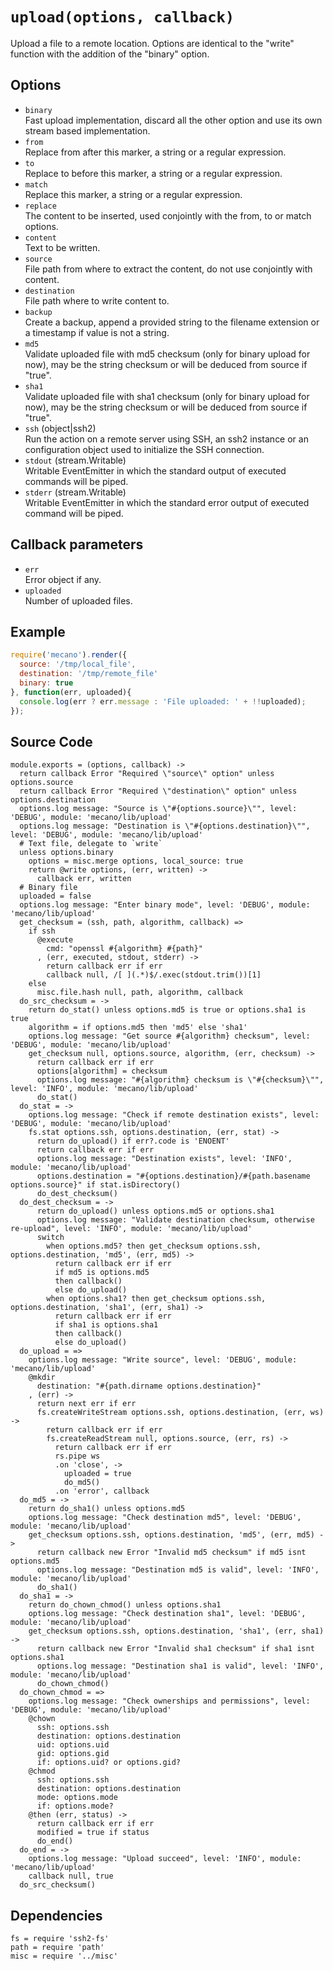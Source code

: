 
# `upload(options, callback)`

Upload a file to a remote location. Options are identical to the "write"
function with the addition of the "binary" option.

## Options

*   `binary`   
    Fast upload implementation, discard all the other option and use its own
    stream based implementation.   
*   `from`   
    Replace from after this marker, a string or a regular expression.   
*   `to`   
    Replace to before this marker, a string or a regular expression.   
*   `match`   
    Replace this marker, a string or a regular expression.   
*   `replace`   
    The content to be inserted, used conjointly with the from, to or match
    options.   
*   `content`   
    Text to be written.   
*   `source`   
    File path from where to extract the content, do not use conjointly with
    content.   
*   `destination`   
    File path where to write content to.   
*   `backup`   
    Create a backup, append a provided string to the filename extension or a
    timestamp if value is not a string.   
*   `md5`   
    Validate uploaded file with md5 checksum (only for binary upload for now),
    may be the string checksum or will be deduced from source if "true".   
*   `sha1`   
    Validate uploaded file with sha1 checksum (only for binary upload for now),
    may be the string checksum or will be deduced from source if "true".   
*   `ssh` (object|ssh2)   
    Run the action on a remote server using SSH, an ssh2 instance or an
    configuration object used to initialize the SSH connection.   
*   `stdout` (stream.Writable)   
    Writable EventEmitter in which the standard output of executed commands will
    be piped.   
*   `stderr` (stream.Writable)   
    Writable EventEmitter in which the standard error output of executed command
    will be piped.   

## Callback parameters

*   `err`   
    Error object if any.   
*   `uploaded`   
    Number of uploaded files.   

## Example

```js
require('mecano').render({
  source: '/tmp/local_file',
  destination: '/tmp/remote_file'
  binary: true
}, function(err, uploaded){
  console.log(err ? err.message : 'File uploaded: ' + !!uploaded);
});
```

## Source Code

    module.exports = (options, callback) ->
      return callback Error "Required \"source\" option" unless options.source
      return callback Error "Required \"destination\" option" unless options.destination
      options.log message: "Source is \"#{options.source}\"", level: 'DEBUG', module: 'mecano/lib/upload'
      options.log message: "Destination is \"#{options.destination}\"", level: 'DEBUG', module: 'mecano/lib/upload'
      # Text file, delegate to `write`
      unless options.binary
        options = misc.merge options, local_source: true
        return @write options, (err, written) ->
          callback err, written
      # Binary file
      uploaded = false
      options.log message: "Enter binary mode", level: 'DEBUG', module: 'mecano/lib/upload'
      get_checksum = (ssh, path, algorithm, callback) =>
        if ssh
          @execute
            cmd: "openssl #{algorithm} #{path}"
          , (err, executed, stdout, stderr) ->
            return callback err if err
            callback null, /[ ](.*)$/.exec(stdout.trim())[1]
        else
          misc.file.hash null, path, algorithm, callback
      do_src_checksum = ->
        return do_stat() unless options.md5 is true or options.sha1 is true
        algorithm = if options.md5 then 'md5' else 'sha1'
        options.log message: "Get source #{algorithm} checksum", level: 'DEBUG', module: 'mecano/lib/upload'
        get_checksum null, options.source, algorithm, (err, checksum) ->
          return callback err if err
          options[algorithm] = checksum
          options.log message: "#{algorithm} checksum is \"#{checksum}\"", level: 'INFO', module: 'mecano/lib/upload'
          do_stat()
      do_stat = ->
        options.log message: "Check if remote destination exists", level: 'DEBUG', module: 'mecano/lib/upload'
        fs.stat options.ssh, options.destination, (err, stat) ->
          return do_upload() if err?.code is 'ENOENT'
          return callback err if err
          options.log message: "Destination exists", level: 'INFO', module: 'mecano/lib/upload'
          options.destination = "#{options.destination}/#{path.basename options.source}" if stat.isDirectory()
          do_dest_checksum()
      do_dest_checksum = ->
          return do_upload() unless options.md5 or options.sha1
          options.log message: "Validate destination checksum, otherwise re-upload", level: 'INFO', module: 'mecano/lib/upload'
          switch
            when options.md5? then get_checksum options.ssh, options.destination, 'md5', (err, md5) ->
              return callback err if err
              if md5 is options.md5
              then callback()
              else do_upload()
            when options.sha1? then get_checksum options.ssh, options.destination, 'sha1', (err, sha1) ->
              return callback err if err
              if sha1 is options.sha1
              then callback()
              else do_upload()
      do_upload = =>
        options.log message: "Write source", level: 'DEBUG', module: 'mecano/lib/upload'
        @mkdir
          destination: "#{path.dirname options.destination}"
        , (err) ->
          return next err if err
          fs.createWriteStream options.ssh, options.destination, (err, ws) ->
            return callback err if err
            fs.createReadStream null, options.source, (err, rs) ->
              return callback err if err
              rs.pipe ws
              .on 'close', ->
                uploaded = true
                do_md5()
              .on 'error', callback
      do_md5 = ->
        return do_sha1() unless options.md5
        options.log message: "Check destination md5", level: 'DEBUG', module: 'mecano/lib/upload'
        get_checksum options.ssh, options.destination, 'md5', (err, md5) ->
          return callback new Error "Invalid md5 checksum" if md5 isnt options.md5
          options.log message: "Destination md5 is valid", level: 'INFO', module: 'mecano/lib/upload'
          do_sha1()
      do_sha1 = ->
        return do_chown_chmod() unless options.sha1
        options.log message: "Check destination sha1", level: 'DEBUG', module: 'mecano/lib/upload'
        get_checksum options.ssh, options.destination, 'sha1', (err, sha1) ->
          return callback new Error "Invalid sha1 checksum" if sha1 isnt options.sha1
          options.log message: "Destination sha1 is valid", level: 'INFO', module: 'mecano/lib/upload'
          do_chown_chmod()
      do_chown_chmod = =>
        options.log message: "Check ownerships and permissions", level: 'DEBUG', module: 'mecano/lib/upload'
        @chown
          ssh: options.ssh
          destination: options.destination
          uid: options.uid
          gid: options.gid
          if: options.uid? or options.gid?
        @chmod
          ssh: options.ssh
          destination: options.destination
          mode: options.mode
          if: options.mode?
        @then (err, status) ->
          return callback err if err
          modified = true if status
          do_end()
      do_end = ->
        options.log message: "Upload succeed", level: 'INFO', module: 'mecano/lib/upload'
        callback null, true
      do_src_checksum()

## Dependencies

    fs = require 'ssh2-fs'
    path = require 'path'
    misc = require '../misc'
